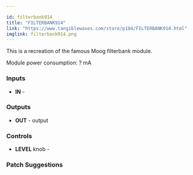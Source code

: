 ```yaml
---

id: filterbank914
title: "FILTERBANK914"
link: "https://www.tangiblewaves.com/store/p184/FILTERBANK914.html"
imglink: filterbank914.png
---
```





This is a recreation of the famous Moog filterbank module.

Module power consumption: ? mA



### Inputs

*   **IN** -

### Outputs

*   **OUT** - output

### Controls

*   **LEVEL** knob -

### Patch Suggestions




